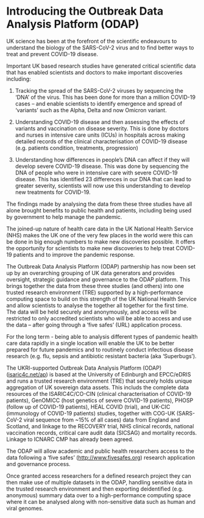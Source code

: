 # Introducing the Outbreak Data Analysis Platform (ODAP) 

UK science has been at the forefront of the scientific endeavours to understand the biology of the SARS-CoV-2 virus and to find better ways to treat and prevent COVID-19 disease.  

Important UK based research studies have generated critical scientific data that has enabled scientists and doctors to make important discoveries including: 

1. Tracking the spread of the SARS-CoV-2 viruses by sequencing the ‘DNA’ of the virus. This has been done for more than a million COVID-19 cases – and enable scientists to identify emergence and spread of ‘variants’ such as the Alpha, Delta and now Omicron variant.  

2. Understanding COVID-19 disease and then assessing the effects of variants and vaccination on disease severity. This is done by doctors and nurses in intensive care units (ICUs) in hospitals across making detailed records of the clinical characterisation of COVID-19 disease (e.g. patients condition, treatments, progression)  

3. Understanding how differences in people’s DNA can affect if they will develop severe COVID-19 disease. This was done by sequencing the DNA of people who were in intensive care with severe COVID-19 disease. This has identified 23 differences in our DNA that can lead to greater severity, scientists will now use this understanding to develop new treatments for COVID-19. 

The findings made by analysing the data from these three studies have all alone brought benefits to public health and patients, including being used by government to help manage the pandemic. 

The joined-up nature of health care data in the UK National Health Service (NHS) makes the UK one of the very few places in the world were this can be done in big enough numbers to make new discoveries possible. It offers the opportunity for scientists to make new discoveries to help treat COVID-19 patients and to improve the pandemic response.  

The Outbreak Data Analysis Platform (ODAP) partnership has now been set up by an overarching grouping of UK data generators and provides oversight, strategic guidance and governance to the ODAP platform. This brings together the data from these three studies (and others) into one trusted research environment (TRE) supported by a high-performance computing space to build on this strength of the UK National Health Service and allow scientists to analyse the together all together for the first time. The data will be held securely and anonymously, and access will be restricted to only accredited scientists who will be able to access and use the data – after going through a ‘five safes’ (URL) application process. 

For the long term - being able to analysis different types of pandemic health care data rapidly in a single location will enable the UK to be better prepared for future pandemics and to routinely conduct infectious disease research (e.g. flu, sepsis and antibiotic resistant bacteria (aka ‘Superbugs’). 

The UKRI-supported Outbreak Data Analysis Platform (ODAP) ([isaric4c.net/ap](https://isaric4c.net/ap)) is based at the University of Edinburgh and EPCC/eDRIS and runs a trusted research environment (TRE) that securely holds unique aggregation of UK sovereign data assets. This includs the complete data resources of the ISARIC4C/CO-CIN (clinical characterisation of COVID-19 patients), GenOMICC (host genetics of severe COVID-19 patients), PHOSP (follow up of COVID-19 patients), HEAL COVID (trial), and UK-CIC (immunology of COVID-19 patients) studies, together with COG-UK (SARS-CoV-2 viral sequence from ~15% of all cases) data from England and Scotland, and linkage to the RECOVERY trial, NHS clinical records, national vaccination records, critical care audit data (SICSAG) and mortality records. Linkage to ICNARC CMP has already been agreed.
 
The ODAP will allow academic and public health researchers access to the data following a ‘five safes’ (http://www.fivesafes.org) research application and governance process.

Once granted access researchers for a defined research project they can then make use of multiple datasets in the ODAP, handling sensitive data in the trusted research environment and then exporting deidentified (e.g. anonymous) summary data over to a high-performance computing space where it can be analysed along with non-sensitive data such as human and viral genomes. 
